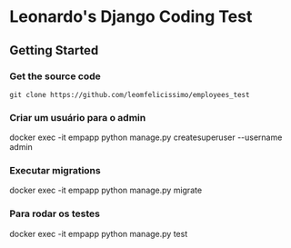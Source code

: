 # Leonardo's Django Coding Test #

## Getting Started ##

### Get the source code ###
```git clone https://github.com/leomfelicissimo/employees_test``` 

### Criar um usuário para o admin ###
docker exec -it empapp python manage.py createsuperuser --username admin

### Executar migrations ###
docker exec -it empapp python manage.py migrate

### Para rodar os testes ###
docker exec -it empapp python manage.py test
